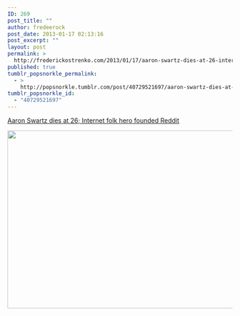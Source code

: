 ```yaml
---
ID: 269
post_title: ""
author: fredeerock
post_date: 2013-01-17 02:13:16
post_excerpt: ""
layout: post
permalink: >
  http://frederickostrenko.com/2013/01/17/aaron-swartz-dies-at-26-internet-folk-hero/
published: true
tumblr_popsnorkle_permalink:
  - >
    http://popsnorkle.tumblr.com/post/40729521697/aaron-swartz-dies-at-26-internet-folk-hero
tumblr_popsnorkle_id:
  - "40729521697"
---
```

<a href="http://www.latimes.com/news/obituaries/la-me-0113-aaron-swartz-20130113,0,5232490.story" target="_blank">Aaron Swartz dies at 26; Internet folk hero founded Reddit</a>

<img height="399" src="http://www.trbimg.com/img-50f228ca/turbine/la-apphoto-obit-swartz.jpg-20130112/600" width="600" />